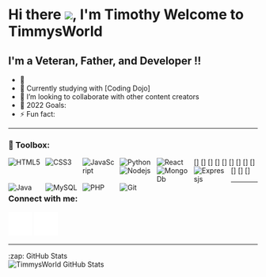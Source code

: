 # Hi there <img src="https://raw.githubusercontent.com/MartinHeinz/MartinHeinz/master/wave.gif" width="30px">, I'm Timothy  Welcome to TimmysWorld 


## I'm a Veteran, Father, and Developer !!
 - 🔭 
 - 🌱 Currently studying with [Coding Dojo]
 - 👯 I’m looking to collaborate with other content creators
 - 🥅 2022 Goals: 
 - ⚡ Fun fact: 

---
### 🧰 Toolbox:

[<img align="left" alt="HTML5" width="65px" src="https://cdn.jsdelivr.net/gh/devicons/devicon/icons/html5/html5-original.svg" style="padding-right:10px;" />]
[<img align="left" alt="CSS3" width="65px" src="https://cdn.jsdelivr.net/gh/devicons/devicon/icons/css3/css3-original.svg" style="padding-right:10px;" />]
[<img align="left" alt="JavaScript" width="65px" src="https://cdn.jsdelivr.net/gh/devicons/devicon/icons/javascript/javascript-original.svg" style="padding-right:10px;" />]
[<img align="left" alt="Python" width="65px" src="https://cdn.jsdelivr.net/gh/devicons/devicon/icons/python/python-original-wordmark.svg" style="padding-right:10px;" />]
[<img align="left" alt="React" width="65px" src="https://cdn.jsdelivr.net/gh/devicons/devicon/icons/react/react-original-wordmark.svg" style="padding-right:10px;" />]
[<img align="left" alt="Nodejs" width="65px" src="https://cdn.jsdelivr.net/gh/devicons/devicon/icons/nodejs/nodejs-original-wordmark.svg" style="padding-right:10px;" />]
[<img align="left" alt="MongoDb" width="65px" src="https://cdn.jsdelivr.net/gh/devicons/devicon/icons/mongodb/mongodb-original-wordmark.svg" style="padding-right:10px;" />]
[<img align="left" alt="Expressjs" width="65px" src="https://cdn.jsdelivr.net/gh/devicons/devicon/icons/express/express-original-wordmark.svg" style="padding-right:10px; color=white" />]
[<img align="left" alt="Java" width="65px" src="https://cdn.jsdelivr.net/gh/devicons/devicon/icons/java/java-original-wordmark.svg" style="padding-right:10px;" />]
[<img align="left" alt="MySQL" width="65px" src="https://cdn.jsdelivr.net/gh/devicons/devicon/icons/mysql/mysql-original.svg" style="padding-right:10px;" />]
[<img align="left" alt="PHP" width="65px" src="https://cdn.jsdelivr.net/gh/devicons/devicon/icons/php/php-original.svg" style="padding-right:10px;" />]
[<img align="left" alt="Git" width="65px" src="https://cdn.jsdelivr.net/gh/devicons/devicon/icons/git/git-original.svg" style="padding-right:10px;" />]

---
### Connect with me:

[![website](./img/globe-light.svg)](https://timothysingleton.com)
[![website](./img/linkedin-light.svg)](https://linkedin.com/in/timothy-singleton/)

---
<summary>:zap: GitHub Stats</summary>

<img align="left" alt="TimmysWorld GitHub Stats" src="https://github-readme-stats.vercel.app/api?username=Timmysworld&show_icons=true&hide_border=false&title_color=ff652f&icon_color=FFE400&bg_color=09131B&text_color=ffffff&border_color=0c1a25" />



[website]: https://timothysingleton.com









